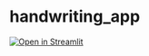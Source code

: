 ﻿# handwriting_app

[![Open in Streamlit](https://static.streamlit.io/badges/streamlit_badge_black_white.svg)](https://kimuniiiiiiii-handwriting-app-app-z507ha.streamlit.app/)
